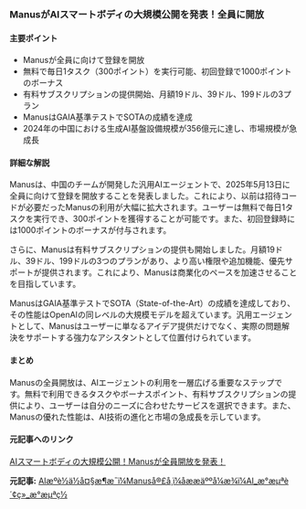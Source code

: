 ### ManusがAIスマートボディの大規模公開を発表！全員に開放

#### 主要ポイント
- Manusが全員に向けて登録を開放
- 無料で毎日1タスク（300ポイント）を実行可能、初回登録で1000ポイントのボーナス
- 有料サブスクリプションの提供開始、月額19ドル、39ドル、199ドルの3プラン
- ManusはGAIA基準テストでSOTAの成績を達成
- 2024年の中国における生成AI基盤設備規模が356億元に達し、市場規模が急成長

#### 詳細な解説

Manusは、中国のチームが開発した汎用AIエージェントで、2025年5月13日に全員に向けて登録を開放することを発表しました。これにより、以前は招待コードが必要だったManusの利用が大幅に拡大されます。ユーザーは無料で毎日1タスクを実行でき、300ポイントを獲得することが可能です。また、初回登録時には1000ポイントのボーナスが付与されます。

さらに、Manusは有料サブスクリプションの提供も開始しました。月額19ドル、39ドル、199ドルの3つのプランがあり、より高い権限や追加機能、優先サポートが提供されます。これにより、Manusは商業化のペースを加速させることを目指しています。

ManusはGAIA基準テストでSOTA（State-of-the-Art）の成績を達成しており、その性能はOpenAIの同レベルの大規模モデルを超えています。汎用エージェントとして、Manusはユーザーに単なるアイデア提供だけでなく、実際の問題解決をサポートする強力なアシスタントとして位置付けられています。

#### まとめ

Manusの全員開放は、AIエージェントの利用を一層広げる重要なステップです。無料で利用できるタスクやボーナスポイント、有料サブスクリプションの提供により、ユーザーは自分のニーズに合わせたサービスを選択できます。また、Manusの優れた性能は、AI技術の進化と市場の急成長を示しています。

#### 元記事へのリンク
[AIスマートボディの大規模公開！Manusが全員開放を発表！](https://finance.sina.com.cn/tech/2025-05-13/doc-ihcvkthc0123456.shtml)

**元記事:** [AIæºè½ä½å¤§æ¶æ¯ï¼Manuså®£å¸ï¼åææäººå¼æ¾ï¼AI_æ°æµªè´¢ç»_æ°æµªç½](https://finance.sina.com.cn/stock/relnews/cn/2025-05-13/doc-inewkruc0457921.shtml)